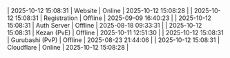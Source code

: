 | 2025-10-12 15:08:31 | Website | Online | 2025-10-12 15:08:28 |
| 2025-10-12 15:08:31 | Registration | Offline | 2025-09-09 16:40:23 |
| 2025-10-12 15:08:31 | Auth Server | Offline | 2025-08-18 09:33:31 |
| 2025-10-12 15:08:31 | Kezan (PvE) | Offline | 2025-10-11 12:51:30 |
| 2025-10-12 15:08:31 | Gurubashi (PvP) | Offline | 2025-08-23 21:44:06 |
| 2025-10-12 15:08:31 | Cloudflare | Online | 2025-10-12 15:08:28 |
